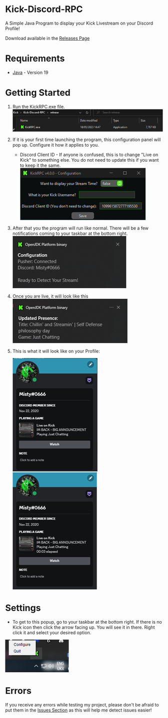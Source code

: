 # Kick-Discord-RPC
A Simple Java Program to display your Kick Livestream on your Discord Profile!

Download available in the [Releases Page](https://github.com/MistyKnives/Kick-Discord-RPC/releases/tag/4.0.0)
# Requirements
 * [Java](https://www.oracle.com/java/technologies/javase/jdk19-archive-downloads.html) - Version 19
# Getting Started
1. Run the KickRPC.exe file.
   <img src="https://raw.githubusercontent.com/MistyKnives/Kick-Discord-RPC/main/images/run.png"></img>
2. If it is your first time launching the program, this configuration panel will pop up. Configure it how it applies to you.
   * Discord Client ID - If anyone is confused, this is to change "Live on Kick" to something else. You do not need to update this if you want to keep it the same.
   <img src="https://raw.githubusercontent.com/MistyKnives/Kick-Discord-RPC/main/images/configuration_full.png"></img>
3. After that you the program will run like normal. There will be a few notifications coming to your taskbar at the bottom right.
   <img src="https://raw.githubusercontent.com/MistyKnives/Kick-Discord-RPC/main/images/program_loaded.png"></img>
4. Once you are live, it will look like this
   <img src="https://raw.githubusercontent.com/MistyKnives/Kick-Discord-RPC/main/images/rpc_loaded.png"></img>
5. This is what it will look like on your Profile:

   <img src="https://raw.githubusercontent.com/MistyKnives/Kick-Discord-RPC/main/images/profile_without_time.png"></img>
   <img src="https://raw.githubusercontent.com/MistyKnives/Kick-Discord-RPC/main/images/profile_with_time.png"></img>

# Settings
 * To get to this popup, go to your taskbar at the bottom right. If there is no Kick icon then click the arrow facing up. You will see it in there. Right click it and select your desired option.

<img src="https://raw.githubusercontent.com/MistyKnives/Kick-Discord-RPC/main/images/popup.png"></img>

# Errors
If you receive any errors while testing my project, please don't be afraid to put them in the [Issues Section](https://github.com/MistyKnives/Kick-Discord-RPC/issues) as this will help me detect issues easier!
